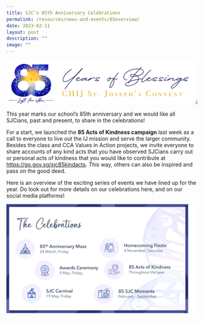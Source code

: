 ```yaml
---
title: SJC's 85th Anniversary Celebrations
permalink: /resources/news-and-events/85overview/
date: 2023-02-11
layout: post
description: ""
image: ""
---
```

 ![](/images/News%20and%20Events/85%20Anniversary/85th%20signature.png)

This year marks our school’s 85th anniversary and we would like all SJCians, past and present, to share in the celebrations!  
  
For a start, we launched the **85 Acts of Kindness campaign** last week as a call to everyone to live out the IJ mission and serve the larger community. Besides the class and CCA Values in Action projects, we invite everyone to share accounts of any kind acts that you have observed SJCians carry out or personal acts of kindness that you would like to contribute at https://go.gov.sg/sjc85kindacts. This way, others can also be inspired and pass on the good deed.  
  
Here is an overview of the exciting series of events we have lined up for the year. Do look out for more details on our celebrations here, and on our social media platforms!

![](/images/News%20and%20Events/85%20Anniversary/85overview.png)